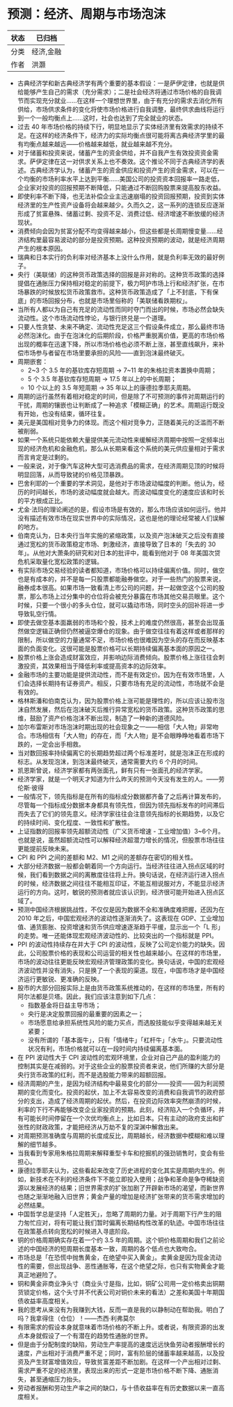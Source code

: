 # 预测：经济、周期与市场泡沫

| 状态 | 已归档   |
| -- | ----- |
| 分类 | 经济,金融 |
| 作者 | 洪灏    |

- 古典经济学和新古典经济学有两个重要的基本假设：一是萨伊定律，也就是供给能够产生自己的需求（充分需求）；二是社会经济将通过市场价格的自我调节而实现充分就业……在这样一个理想世界里，由于有充分的需求去消化所有供给，市场供求条件的变化将使市场价格进行自我调整，最终供求曲线将运行到一个一般均衡点上……这时，社会也达到了完全就业的状态。
- 过去 40 年市场价格的持续下行，明显地显示了实体经济里有效需求的持续不足。在这样的经济条件下，经济力的实际均衡点很可能将离古典经济学里的最有均衡点越来越远——价格越来越低，就业越来越不充分。
- 对于储蓄和投资来说，储蓄产生的资金供给，并不自我产生有效投资资金需求。萨伊定律在这一对供求关系上也不奏效。这个推论不同于古典经济学的表述。古典经济学认为，储蓄产生的资金供应和投资产生的资金需求，可以在一个均衡的市场利率水平上达到平衡……美国公司的投资资本回报率一路走低，企业家对投资的回报预期不断降低，只能通过不断回购股票来提高股东收益。
- 即使利率不断下降，也无法补偿企业主迅速崩塌的投资回报预期，投资到实体经济里的生产性资产设备将会越来越少。久而久之，这一系列的连锁反应逐渐形成了贫富悬殊、储蓄过剩、投资不足、消费过低、经济增速不断放缓的经济现状。
- 消费倾向会因为贫富分配不均变得越来越小，但这些都是长周期慢变量……经济结构里最容易波动的部分是投资预期。这种投资预期的波动，就是经济周期产生的根本原因。
- 瑞典和日本实行的负利率对经济基本上没什么作用，就是负利率无效的最好例子。
- 央行（美联储）的这种货币政策选择的回报是非对称的。这种货币政策的选择提倡在通胀压力保持相对稳定的前提下，极力呵护市场上行和经济扩张，在市场暴跌的时候放松货币政策救市。这种货币政策造成了「上不封底，下有保底」的市场回报分布，也就是市场里俗称的「美联储看跌期权」。
- 当所有人都以为自己有充足的流动性而同时夺门而出的时候，市场必然会缺失流动性。这个市场流动性悖论，与银行挤兑是一个道理。
- 只要人性贪婪、未来不确定、流动性充足这三个假设条件成立，那么最终市场必然泡沫化。由于在泡沫化的后期阶段，价格严重脱离价值，更高的市场价格出现的概率在迅速下降，所以市场价格也必须不断上涨，甚至直线飙升，来补偿市场参与者留在市场里要承担的风险——直到泡沫最终破灭。
- 周期嵌套：
  - 2\~3 个 3.5 年的基钦库存短周期 → 7\~11 年的朱格拉资本置换中周期；
  - 5 个 3.5 年基钦库存短周期 →  17.5 年以上的中长周期；
  - 10 个以上的 3.5 年短周期 → 35 年以上的康德拉季耶夫周期。
- 周期的运行虽然有着相对稳定的时间，但是除了不可预测的事件对周期运行的干扰，周期的镶嵌也让判断成了一种追求「模糊正确」的艺术。周期运行既没有开始，也没有结束，循环往复。
- 美元是美国相对竞争力的体现。而这个相对竞争力，正随着美元的泛滥而不断被削弱。
- 如果一个系统只能依赖大量提供美元流动性来缓解经济周期中按照一定频率出现的经济危机和金融危机，那么从长期来看这个系统的美元供应量相对于需求而言肯定是过剩的。
- 一般来说，对于像汽车这种大型可选消费品的需求，在经济周期见顶的时候将明显回落，从而导致铑的价格见顶暴跌。
- 巴舍利耶的一个重要的学术洞见，是他对于市场波动幅度的判断。他认为，经历的时间越长，市场的波动幅度就会越大。而波动幅度变化的速度应该和时长的平方根成正比。
- 尤金·法玛的理论阐述的是，假设市场是有效的，那么市场应该如何运行。他并没有描述有效市场在现实世界中的实际情况，这也是他的理论经常被人们误解的地方。
- 伯南克认为，日本央行当年实施的紧缩政策，以及资产泡沫破灭之后没有直接通过宽松的货币政策稳定市场、刺激经济，直接导致了日本的「失去的 30 年」。从他对大萧条的研究和对日本的批评中，能看到他对于 08 年美国次贷危机采取量化宽松政策的逻辑。
- 有实际市场交易经验的读者都知道，市场价格可以持续偏离价值。同时，做空也是有成本的，并不是每一只股票都能融券做空。对于一些热门的股票来说，融券成本很高。如果市场一致看清上市公司的问题，并一起做空这个公司的股票，那么市场上过分集中的仓位将会被充分暴露在市场其他交易员眼里。这个时候，只要一个很小的多头仓位，就可以撬动市场，同时空头的回补将进一步导致轧空行情。
- 即使去做空基本面羸弱的市场和个股，技术上的难度仍然很高，甚至会出现虽然做空逻辑正确但仍然被逼空爆仓的现象。由于做空往往有着这样或者那样的限制，所以做空的力量通常不足，市场价格也很难因为空头的存在而反映基本面的负面变化。这很可能是股票价格可以长期持续偏离基本面的原因之一。
- 股票价格上涨会造成财富效应，并影响边际消费倾向。股票价格上涨往往会刺激投资，其效果相当于降低利率或提高资本的边际效率。
- 金融市场的主要功能是提供流动性，而不是有效定价。因为在有效市场里，人们会选择长期持有证券资产。相反，只要市场有充足的流动性，市场就不会是有效的。
- 格林斯潘和伯南克认为，因为股票价格上涨可能是理性的，所以应该让股市泡沫自然发展，然后在泡沫破灭后推行异常宽松的货币政策。这种货币政策的思维，鼓励了资产价格泡沫不断出现，制造了一种新的道德风险。
- 加尔布雷斯对市场泡沫时期出现的社会现象之一——相信「大人物」非常吻合。市场相信有「大人物」的存在，而「大人物」是不会眼睁睁地看着市场下跌的，一定会出手相救。
- 当对数回报率持续偏离它的长期趋势超过两个标准差时，就是泡沫正在形成的标志。从发现泡沫，到泡沫最终破灭，通常需要大约 6 个月的时间。
- 凯恩斯曾说，经济学家都有两张面孔，鲜有只有一张面孔的经济学家。
- 经济学家，就是一个明天才知道为什么昨天的预测今天没有发生的人。——劳伦斯·彼得
- 一般情况下，领先指标是在所有的指标成分数据都齐备了之后再计算发布的，尽管每一个指标成分数据本身都具有领先性，但因为领先指标发布的时间滞后而失去了它们的领先意义。经济学家往往会注意领先指标的长期趋势，以及它的持续时间、变化程度、一致性和扩散性。
- 上证指数的回报率领先超额流动性（广义货币增速 - 工业增加值）3\~6个月。也就是说，虽然超额流动性可以解释经济超潜力增长的情况，但股票市场往往更能提前反映未来。
- CPI 和 PPI 之间的差额和 M2、M1 之间的差额存在密切的相关性。
- 大部分经济数据一般都会朝着同一个方向运行。当经济往往进入拐点区域的时候，我们看到数据之间的离散度往往将上升。换句话说，在经济运行进入拐点的时候，经济数据之间往往不能相互印证，不能互相说服对方，不能显示经济运行的方向。这时，敏锐的预测者就应该认识到，经济很可能开始进入拐点区域了。
- 预测中国经济根据挑战性，不仅仅是因为数据不全和准确度难把握，还因为在 2010 年之后，中国宏观经济的波动性逐渐消失了。这表现在 GDP、工业增加值、通货膨胀、投资增速和货币供应增速逐渐趋于平缓，显示出一个「L 形」的走势。唯一还能体现宏观经济波动性的、比较突出的一个指标就是 PPI。
- PPI 的波动性持续存在并大于 CPI 的波动性，反映了公司定价能力的缺失。因此，公司股票价格的表现和公司运营的相关性也越来越小。在这样的市场里，市场的波动往往更能反映宏观经济管理政策的变化。换句话说，中国的宏观经济波动性并没有消失，只是换了一个表现的渠道。现在，中国市场才是中国经济运行更敏锐、更准确的反映。
- 股市的大部分回报实际上是由货币政策系统推动的，在这样的市场里，所有的阿尔法都是贝塔。因此，我们应该注意到如下几点：
  - 指数基金将日益主导市场；
  - 央行是决定股票回报的最重要的因素之一；
  - 市场愿意给承担系统性风险的能力买点，而选股技能似乎变得越来越无关紧要；
  - 没有所谓的「基本面牛」，只有「情绪牛」「杠杆牛」「水牛」。只要流动性状况有利，市场价格就可以在一段时间内持续偏离基本面。
- 在 PPI 波动性大于 CPI 波动性的宏观环境里，企业对自己产品的盈利能力的控制其实是在减弱的。对于这些企业的股票投资者来说，他们所赚的大部分是央行货币政策的红利，而不是选股能力带来的超额回报。
- 经济周期的产生，是因为经济结构中最易变化的部分——投资——因为利润预期的变化而变化。投资的起伏，加上不太容易改变的消费和自我调节的政府部分的支出，造成了经济周期的起伏。然后，在投资边际效率突然崩溃的时候，利率的下行不再能够改变企业家投资的预期。此刻，经济陷入一个负循环，并有可能长时间停留在一个次优均衡点上，比如日本。只有主动的政府支出和扩张性的财政政策，才能把经济从万劫不复的深渊中解救出来。
- 对周期预测准确度与周期的长度成反比，周期越长，经济数据中模糊和难以理解的细节越多。
- 当我看到专家用朱格拉周期来解释重型卡车和挖掘机的强劲销售时，变会有些担心。
- 康德拉季耶夫认为，这些看起来改变了历史进程的变化其实是周期内生的。例如，新技术在不利的经济条件下不能立即投入使用；战争和革命是争夺稀缺资源以发展经济的结果；旧世界需求的扩张加剧了开辟新市场的渴望，而新世界也随之渐渐地融入旧世界；黄金产量的增加是经济扩张带来的货币需求增加的必然结果。
- 中国哲学总是坚持「人定胜天」，忽略了周期的力量。对于周期下行产生的阻力匆忙应对，将有可能让我们暂时偏离长期结构性改革的轨迹。中国市场往往在政策基点转向宽松的时候进入寻底阶段。
- 铜的价格周期确实存在着一个约 3.5 年的周期。这个铜价格周期和我们之前论述的中国经济的短周期长度基本一致，周期的各个低点也大致吻合。
- 市场总是「在恐慌中抛售黄金，在绝望中买入黄金」。卖黄金是因为现金流动性的需要，但出现战争、恶性通胀等，在这个绝望之际，也只有实物黄金才能真正地避险了。
- 铜和黄金非商业净头寸（商业头寸是指，比如，铜矿公司用一定价格卖出铜期货锁定价格，这个头寸并不代表公司对铜价未来的看法）之差和美国十年期国债收益率高度相关。
- 我的思考从来没有为我赚到大钱，反而一直是我的以静制动在帮助我。明白了吗？我拿得住（仓位）！——杰西·利弗莫尔
- 有限需求的假设本身就意味着市场价格的不断上升。或者说，有限资源的出发点本身就假设了一个有潜在的趋势性通胀的世界。
- 但是由于分配制度的缺陷，劳动生产率提高的速度远远快鱼劳动者报酬增长的速度，产出相对于消费严重不足；同时，富有阶层的储蓄率越来越高，以及投资及产生财富增值效应，导致贫富差距不断加剧。在这样一个产出相对过剩、需求严重不足的经济里，表现出来的形式一定是市场价格不断下降、通胀消失，甚至通缩压力抬头。
- 劳动者报酬和劳动生产率之间的缺口，与十债收益率在有历史数据以来一直高度相关。

